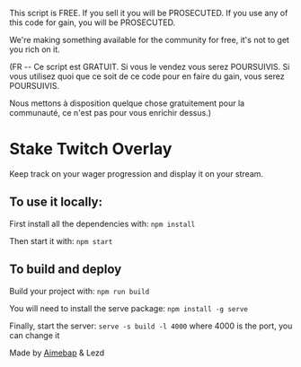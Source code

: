 This script is FREE. If you sell it you will be PROSECUTED. If you use any of this code for gain, you will be PROSECUTED.

We're making something available for the community for free, it's not to get you rich on it.

(FR -- Ce script est GRATUIT. Si vous le vendez vous serez POURSUIVIS. Si vous utilisez quoi que ce soit de ce code pour en faire du gain, vous serez POURSUIVIS. 

Nous mettons à disposition quelque chose gratuitement pour la communauté, ce n'est pas pour vous enrichir dessus.)

# Stake Twitch Overlay

Keep track on your wager progression and display it on your stream.

## To use it locally:

First install all the dependencies with:
`npm install`

Then start it with:
`npm start`

## To build and deploy

Build your project with: 
`npm run build`

You will need to install the serve package:
`npm install -g serve`

Finally, start the server:
`serve -s build -l 4000` where 4000 is the port, you can change it

Made by [Aimebap](https://www.twitch.tv/aimebap) & Lezd


